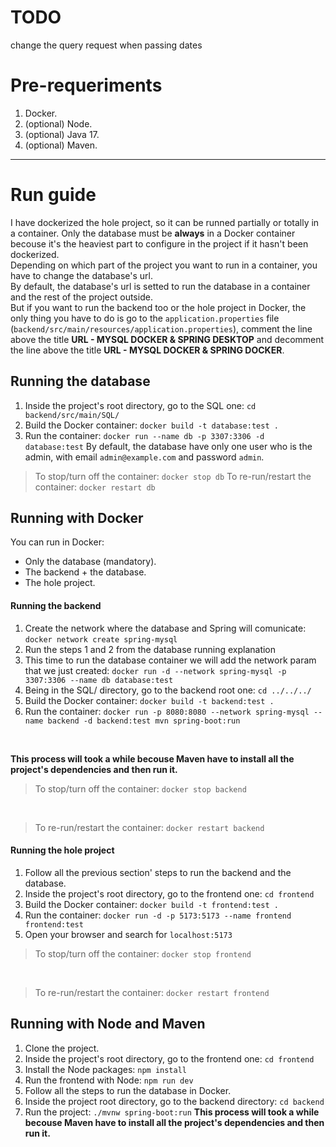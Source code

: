 # TODO
change the query request when passing dates
# Pre-requeriments
1. Docker.
2. (optional) Node.
3. (optional) Java 17.
3. (optional) Maven.
---
# Run guide
I have dockerized the hole project, so it can be runned partially or totally in a container. Only the database must be **always** in a Docker container becouse it's the heaviest part to configure in the project if it hasn't been dockerized.
<br/>
Depending on which part of the project you want to run in a container, you have to change the database's url. 
<br/>
By default, the database's url is setted to run the database in a container and the rest of the project outside.
<br/>
But if you want to run the backend too or the hole project in Docker, the only thing you have to do is go to the `application.properties` file (`backend/src/main/resources/application.properties`), comment the line above the title **URL - MYSQL DOCKER & SPRING DESKTOP** and decomment the line above the title **URL - MYSQL DOCKER & SPRING DOCKER**.

## Running the database
1. Inside the project's root directory, go to the SQL one:  `cd backend/src/main/SQL/`
2. Build the Docker container: `docker build -t database:test .`
3. Run the container: `docker run --name db -p 3307:3306 -d database:test`
By default, the database have only one user who is the admin, with email `admin@example.com` and password `admin`.
> To stop/turn off the container: `docker stop db`
> To re-run/restart the container: `docker restart db`

## Running with Docker
You can run in Docker:
- Only the database (mandatory).
- The backend + the database.
- The hole project.
#### Running the backend
1. Create the network where the database and Spring will comunicate: `docker network create spring-mysql`
2. Run the steps 1 and 2 from the database running explanation
3. This time to run the database container we will add the network param that we just created: `docker run -d --network spring-mysql -p 3307:3306 --name db database:test`
4. Being in the SQL/ directory, go to the backend root one: `cd ../../../`
5. Build the Docker container: `docker build -t backend:test .`
6. Run the container: `docker run -p 8080:8080 --network spring-mysql --name backend -d backend:test mvn spring-boot:run`
<br/>

**This process will took a while becouse Maven have to install all the project's dependencies and then run it.**
> To stop/turn off the container: `docker stop backend`
<br/>

> To re-run/restart the container: `docker restart backend`
#### Running the hole project
1. Follow all the previous section' steps to run the backend and the database.
2. Inside the project's root directory, go to the frontend one: `cd frontend`
3. Build the Docker container: `docker build -t frontend:test .`
4. Run the container: `docker run -d -p 5173:5173 --name frontend frontend:test`
5. Open your browser and search for `localhost:5173`
> To stop/turn off the container: `docker stop frontend`
<br/>

> To re-run/restart the container: `docker restart frontend`
## Running with Node and Maven
1. Clone the project.
2. Inside the project's root directory, go to the frontend one: `cd frontend`
3. Install the Node packages: `npm install`
4. Run the frontend with Node: `npm run dev`
5. Follow all the steps to run the database in Docker.
6. Inside the project root directory, go to the backend directory: `cd backend`
7. Run the project: `./mvnw spring-boot:run`
**This process will took a while becouse Maven have to install all the project's dependencies and then run it.**
